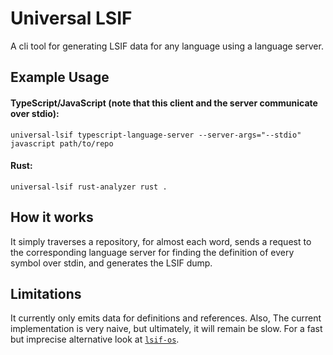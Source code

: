# Universal LSIF 
A cli tool for generating LSIF data for any language using a language server.

## Example Usage
#### TypeScript/JavaScript (note that this client and the server communicate over stdio):

`universal-lsif typescript-language-server --server-args="--stdio" javascript path/to/repo`

#### Rust:
`universal-lsif rust-analyzer rust .`

## How it works
It simply traverses a repository, for almost each word, sends a request to the corresponding
language server for finding the definition of every symbol over stdin, and generates the LSIF dump.

## Limitations
It currently only emits data for definitions and references.
Also, The current implementation is very naive, but ultimately, it will remain be slow.
For a fast but imprecise alternative look at [`lsif-os`](https://github.com/alidn/lsif-os).

